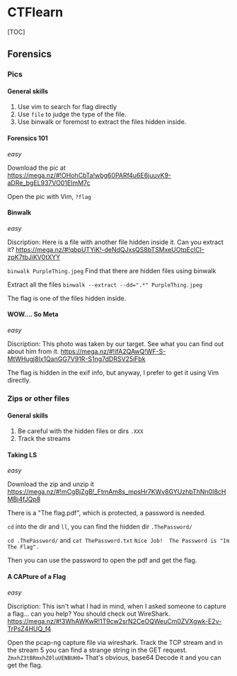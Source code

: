 # CTFlearn

[TOC]

## Forensics

### Pics

#### General skills
1. Use vim to search for flag directly
2. Use `file` to judge the type of the file. 
3. Use binwalk or foremost to extract the files hidden inside.

#### Forensics 101
*easy*

Download the pic at https://mega.nz/#!OHohCbTa!wbg60PARf4u6E6juuvK9-aDRe_bgEL937VO01EImM7c

Open the pic with Vim, `?flag`

#### Binwalk

*easy*

Discription:
Here is a file with another file hidden inside it. Can you extract it? https://mega.nz/#!qbpUTYiK!-deNdQJxsQS8bTSMxeUOtpEclCI-zpK7tbJiKV0tXYY

`binwalk PurpleThing.jpeg`
Find that there are hidden files using binwalk

Extract all the files
`binwalk --extract --dd=".*" PurpleThing.jpeg`

The flag is one of the files hidden inside.

#### WOW.... So Meta
*easy*

Discription:
This photo was taken by our target. See what you can find out about him from it. https://mega.nz/#!ifA2QAwQ!WF-S-MtWHugj8lx1QanGG7V91R-S1ng7dDRSV25iFbk

The flag is hidden in the exif info, but anyway, I prefer to get it using Vim directly.

### Zips or other files

#### General skills
1. Be careful with the hidden files or dirs `.XXX`
2. Track the streams

#### Taking LS

*easy*

Download the zip and unzip it https://mega.nz/#!mCgBjZgB!_FtmAm8s_mpsHr7KWv8GYUzhbThNn0I8cHMBi4fJQp8

There is a "The flag.pdf", which is protected, a password is needed.

`cd` into the dir and `ll`, you can find the hidden dir `.ThePassword/`

`cd .ThePassword/` and `cat ThePassword.txt`
`Nice Job!  The Password is "Im The Flag".`

Then you can use the password to open the pdf and get the flag.

#### A CAPture of a Flag

*easy*

Discription:
This isn't what I had in mind, when I asked someone to capture a flag... can you help? You should check out WireShark. https://mega.nz/#!3WhAWKwR!1T9cw2srN2CeOQWeuCm0ZVXgwk-E2v-TrPsZ4HUQ_f4

Open the pcap-ng capture file via wireshark.
Track the TCP stream and in the stream 5 you can find a strange string in the GET request.
`ZmxhZ3tBRmxhZ0luUENBUH0=`
That's obvious, base64
Decode it and you can get the flag.
